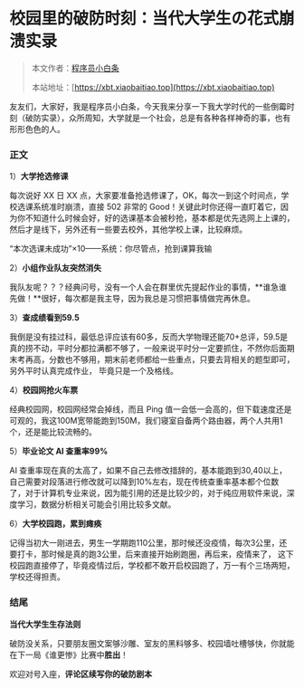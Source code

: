 # 校园里的破防时刻：当代大学生の花式崩溃实录

> 本文作者：[程序员小白条](https://github.com/luoye6)
>
> 本站地址：[https://xbt.xiaobaitiao.top](https://xbt.xiaobaitiao.top)

友友们，大家好，我是程序员小白条，今天我来分享一下我大学时代的一些倒霉时刻（破防实录），众所周知，大学就是一个社会，总是有各种各样神奇的事，也有形形色色的人。

### 正文

1）**大学抢选修课**

每次说好 XX 日 XX 点，大家要准备抢选修课了，OK，每次一到这个时间点，学校选课系统准时崩溃，直接 502 非常的 Good！关键此时你还得一直盯着它，因为你不知道什么时候会好，好的选课基本会被秒抢，基本都是优先选网上上课的，然后才是线下，另外还有一些要去校外，其他学校上课，比较麻烦。

“本次选课未成功”×10——系统：你尽管点，抢到课算我输

2）**小组作业队友突然消失**

我队友呢？？？经典问号，没有一个人会在群里优先提起作业的事情，**谁急谁先做！**很好，每次都是我主导，因为我总是习惯把事情做完再休息。

3）**查成绩看到59.5**

我倒是没有挂过科，最低总评应该有60多，反而大学物理还能70+总评，59.5是真的捞不动，平时分都拉满都不够了，一般来说平时分一定要抓住，不然你后面期末考再高，分数也不够用，期末前老师都给一些重点，只要去背相关的题型即可，另外平时认真完成作业， 毕竟只是一个及格线。

4）**校园网抢火车票**

经典校园网，校园网经常会掉线，而且 Ping 值一会低一会高的，但下载速度还是可观的，我这100M宽带能跑到150M，我们寝室自备两个路由器，两个人共用1个，还是能比较流畅的。

5）**毕业论文 AI 查重率99%**

AI 查重率现在真的太高了，如果不自己去修改措辞的，基本能跑到30,40以上，自己需要对段落进行修改就可以降到10%左右，现在传统查重率基本都个位数了，对于计算机专业来说，因为能引用的还是比较少的，对于纯应用软件来说，深度学习，数据分析相关可能会引用比较多文献。

6）**大学校园跑，累到瘫痪**

记得当初大一刚进去，男生一学期跑110公里，那时候还没疫情，每次3公里，还要打卡，那时候是真的跑3公里，后来直接开始刷跑圈，再后来，疫情来了， 这下校园跑直接停了，毕竟疫情过后，学校都不敢开启校园跑了，万一有个三场两短，学校还得担责。

### 结尾

**当代大学生生存法则**

破防没关系，只要朋友圈文案够沙雕、室友的黑料够多、校园墙吐槽够快，你就能在下一局《谁更惨》比赛中**胜出**！

欢迎对号入座，**评论区续写你的破防剧本**